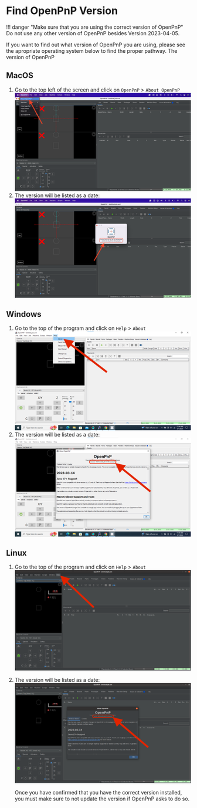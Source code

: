 # Find OpenPnP Version

!!! danger "Make sure that you are using the correct version of OpenPnP"
      Do not use any other version of OpenPnP besides Version 2023-04-05.

If you want to find out what version of OpenPnP you are using, please see the apropriate operating system below to find the proper pathway.
The version of OpenPnP 



## MacOS
1. Go to the top left of the screen and click on `OpenPnP` > `About OpenPnP`
   ![](img/mac-openpnp1.png)
2. The version will be listed as a date:
   ![](img/mac-openpnp2.png)

## Windows
1. Go to the top of the program and click on `Help` > `About`
   ![](img/windows-openpnp1.png)
2. The version will be listed as a date:
   ![](img/windows-openpnp2.png)

## Linux
1. Go to the top of the program and click on `Help` > `About`
   ![](img/linux-openpnp1.png)
2. The version will be listed as a date:
   ![](img/linux-openpnp2.png)



      Once you have confirmed that you have the correct version installed, you must make sure to not update the version if OpenPnP asks to do so. 